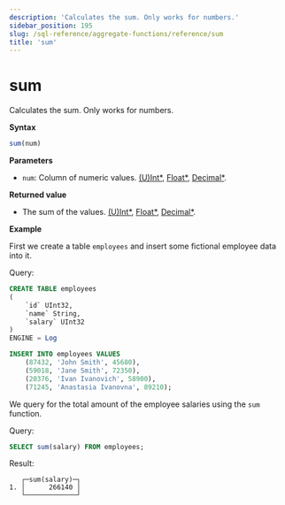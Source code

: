 ```yaml
---
description: 'Calculates the sum. Only works for numbers.'
sidebar_position: 195
slug: /sql-reference/aggregate-functions/reference/sum
title: 'sum'
---
```


# sum

Calculates the sum. Only works for numbers.

**Syntax**

```sql
sum(num)
```

**Parameters**

- `num`: Column of numeric values. [(U)Int*](../../data-types/int-uint.md), [Float*](../../data-types/float.md), [Decimal*](../../data-types/decimal.md).

**Returned value**

- The sum of the values. [(U)Int*](../../data-types/int-uint.md), [Float*](../../data-types/float.md), [Decimal*](../../data-types/decimal.md).

**Example**

First we create a table `employees` and insert some fictional employee data into it.

Query:

```sql
CREATE TABLE employees
(
    `id` UInt32,
    `name` String,
    `salary` UInt32
)
ENGINE = Log
```

```sql
INSERT INTO employees VALUES
    (87432, 'John Smith', 45680),
    (59018, 'Jane Smith', 72350),
    (20376, 'Ivan Ivanovich', 58900),
    (71245, 'Anastasia Ivanovna', 89210);
```

We query for the total amount of the employee salaries using the `sum` function.

Query:

```sql
SELECT sum(salary) FROM employees;
```

Result:

```response
   ┌─sum(salary)─┐
1. │      266140 │
   └─────────────┘
```
